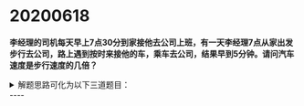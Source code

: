 # 20200618
**李经理的司机每天早上7点30分到家接他去公司上班，有一天李经理7点从家出发步行去公司，路上遇到按时来接他的车，乘车去公司，结果早到5分钟。请问汽车速度是步行速度的几倍？**
<details>
<summary>解题思路可化为以下三道题目：</summary>

&emsp;&emsp;**题目一（简单）**  
&emsp;&emsp;李经理的司机每天早上7点30分到家接他去公司上班，有一天李经理7点从家出发步行去公司，路上遇到按时来接他的车，乘车去公司，结果早到5分钟。请问汽车行驶的时间比以往每天少多少时间？
<details>
<summary>题目一解答：</summary>
    
>答:5分钟。  
李经理比每天早到了5分钟，而汽车是按时出发的，也就是出发时间固定。说明汽车行驶时间少了5分钟。
</details>

&emsp;&emsp;**题目二（中等难度）**  
&emsp;&emsp;李经理的司机每天早上7点30分到家接他去公司上班，有一天李经理7点从家出发步行去公司，路上遇到按时来接他的车，乘车去公司，结果早到5分钟。请问李经理遇到汽车是什么时间？
<details>
<summary>题目二解答：</summary>
    
>答:7:27:30。  
从题目一知道，汽车行驶时间少了5分钟。少的这5分钟，正好是从相遇点到达李经理家，再返回相遇点的路程。也就是说，从李经理家到相遇点，汽车需行驶2.5分钟，所以，汽车碰见李经理正好是比往常提前了2.5分钟，也就是7:27:30。  
</details>

&emsp;&emsp;**题目三（进阶思考,华杯赛真题）**  
&emsp;&emsp;李经理的司机每天早上7点30分到家接他去公司上班，有一天李经理7点从家出发步行去公司，路上遇到按时来接他的车，乘车去公司，结果早到5分钟。请问汽车速度是步行速度的几倍？
<details>
<summary>题目三解答：</summary>
    
>答：11倍。  
从题目二知道，汽车碰见李经理是7:27:30，该段时间内，李经理步行时间是27.5分钟，而汽车行驶该段路程需2.5分钟。由于速度与时间成反比，所以，汽车速度:步行速度=27.5/2.5=11。
</details>

</details>
----
